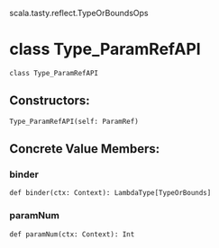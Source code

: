 scala.tasty.reflect.TypeOrBoundsOps
# class Type_ParamRefAPI

<pre><code class="language-scala" >class Type_ParamRefAPI</pre></code>
## Constructors:
<pre><code class="language-scala" >Type_ParamRefAPI(self: ParamRef)</pre></code>

## Concrete Value Members:
### binder
<pre><code class="language-scala" >def binder(ctx: Context): LambdaType[TypeOrBounds]</pre></code>

### paramNum
<pre><code class="language-scala" >def paramNum(ctx: Context): Int</pre></code>

